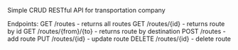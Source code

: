 Simple CRUD RESTful API for transportation company

Endpoints:
    GET /routes - returns all routes
    GET /routes/{id} - returns route by id
    GET /routes/{from}/{to} - returns route by destination
    POST /routes - add route
    PUT /routes/{id} - update route
    DELETE /routes/{id} - delete route
